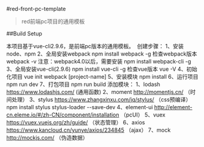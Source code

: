 #red-front-pc-template

> red前端pc项目的通用模板

##Build Setup

本项目基于vue-cli2.9.6，是前端pc版本的通用模板。
​
创建步骤：
    1、安装node、npm
    2、全局安装webpack
        npm install webpack -g
        检查webpack版本 webpack -v
        注意：webpack4.0以后，需要安装 npm install webpack-cli -g
    3、全局安装vue-cli(2.9.6)
        npm install vue-cli -g
        检查vue版本 vue -V
    4、初始化项目
        vue init webpack [project-name]
    5、安装模块
        npm install
    6、运行项目
        npm run dev
    7、打包项目
        npm run build
添加模块：
    1、lodash https://www.lodashjs.com/ (通用函数)
    2、moment http://momentjs.cn/ （时间处理）
    3、stylus https://www.zhangxinxu.com/jq/stylus/ （css预编译）
        npm install stylus stylus-loader --save-dev
    4、element-ui http://element-cn.eleme.io/#/zh-CN/component/installation （pcUI）
    5、vuex https://vuex.vuejs.org/zh/guide/ （状态管理）
    6、axios https://www.kancloud.cn/yunye/axios/234845 （ajax）
    7、mock http://mockjs.com/ （伪造数据）

